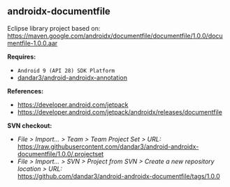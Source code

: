 ## androidx-documentfile

Eclipse library project based on:<br/>
https://maven.google.com/androidx/documentfile/documentfile/1.0.0/documentfile-1.0.0.aar

**Requires:**
- `Android 9 (API 28) SDK Platform`
- [dandar3/android-androidx-annotation](https://github.com/dandar3/android-androidx-annotation/tree/1.0.0)


**References:**
- https://developer.android.com/jetpack
- https://developer.android.com/jetpack/androidx/releases/documentfile

**SVN checkout:**
- _File > Import... > Team > Team Project Set > URL:_<br/>
  https://raw.githubusercontent.com/dandar3/android-androidx-documentfile/1.0.0/.projectset
- _File > Import... > SVN > Project from SVN > Create a new repository location > URL:_<br/>
  https://github.com/dandar3/android-androidx-documentfile/tags/1.0.0
